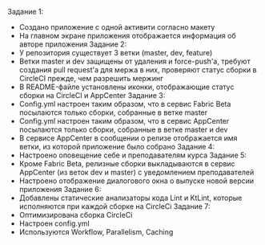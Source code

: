 Задание 1:
* Создано приложение с одной активити согласно макету
* На главном экране приложения отображается информация об авторе приложения
Задание 2:
* У репозитория существует 3 ветки (master, dev, feature)
* Ветки master и dev защищены от удаления и force-push'a, требуют создания pull request'a для мержа в них, проверяют статус сборки в CircleCI прежде, чем разрешить мержинг
* В README-файле установлены иконки, отображающие статус сборки на CircleCI и AppCenter
Задание 3:
* Config.yml настроен таким образом, что в сервис Fabric Beta посылаются только сборки, собранные в ветке master
* Config.yml настроен таким образом, что в сервис AppCenter посылаются только сборки, собранные в ветке master и dev
* В сервисе AppCenter в сообщении о релизе отображается имя ветки, из которой приложение было собрано
Задание 4:
* Настроено оповещение себе и преподавателям курса
Задание 5:
* Кроме Fabric Beta, релизные сборки выкладываются в сервис AppCenter (из веток dev и master) с уведомлением преподавателей
* Настроено отображение диалогового окна о выпуске новой версии приложения
Задание 6:
* Добавлены статические анализаторы кода Lint и KtLint, которые исполняются при каждой сборке на CircleCi
Задание 7:
* Оптимизирована сборка CircleCi
* Настроен config.yml
* Используются Workflow, Parallelism, Caching